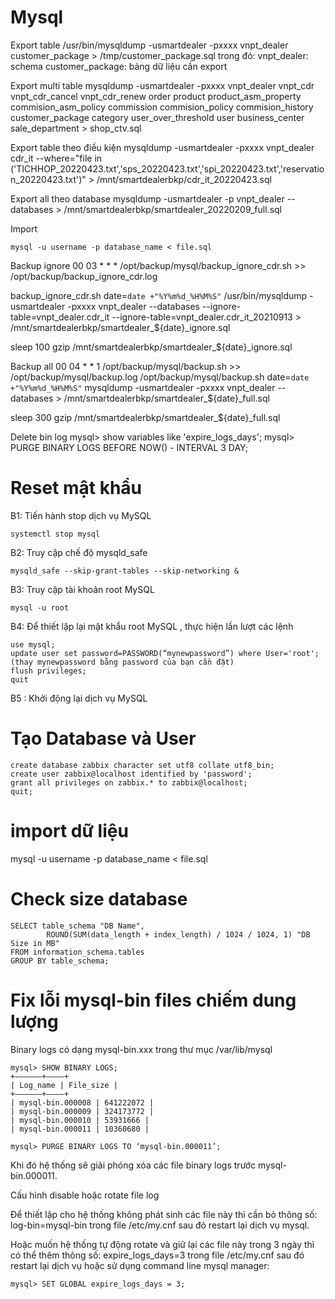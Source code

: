 # Mysql

Export table
/usr/bin/mysqldump -usmartdealer -pxxxx vnpt_dealer customer_package > /tmp/customer_package.sql
trong đó:
vnpt_dealer: schema
customer_package: bảng dữ liệu cần export

Export multi table
mysqldump -usmartdealer -pxxxx vnpt_dealer vnpt_cdr vnpt_cdr_cancel vnpt_cdr_renew order product product_asm_property commision_asm_policy commission commision_policy commision_history customer_package category user_over_threshold user business_center sale_department > shop_ctv.sql

Export table theo điều kiện
mysqldump -usmartdealer -pxxxx vnpt_dealer cdr_it --where="file in ('TICHHOP_20220423.txt','sps_20220423.txt','spi_20220423.txt','reservation_20220423.txt')" > /mnt/smartdealerbkp/cdr_it_20220423.sql

Export all theo database
mysqldump -usmartdealer -p vnpt_dealer --databases > /mnt/smartdealerbkp/smartdealer_20220209_full.sql

Import
```
mysql -u username -p database_name < file.sql
```
Backup ignore
00 03 * * * /opt/backup/mysql/backup_ignore_cdr.sh >> /opt/backup/backup_ignore_cdr.log

backup_ignore_cdr.sh
date=`date +"%Y%m%d_%H%M%S"`
/usr/bin/mysqldump -usmartdealer -pxxxx vnpt_dealer --databases --ignore-table=vnpt_dealer.cdr_it --ignore-table=vnpt_dealer.cdr_it_20210913  > /mnt/smartdealerbkp/smartdealer_${date}_ignore.sql

sleep 100
gzip /mnt/smartdealerbkp/smartdealer_${date}_ignore.sql

Backup all
00 04 * * 1 /opt/backup/mysql/backup.sh >> /opt/backup/mysql/backup.log
/opt/backup/mysql/backup.sh
date=`date +"%Y%m%d_%H%M%S"`
mysqldump -usmartdealer -pxxxx vnpt_dealer --databases > /mnt/smartdealerbkp/smartdealer_${date}_full.sql

sleep 300
gzip /mnt/smartdealerbkp/smartdealer_${date}_full.sql

Delete bin log
mysql> show variables like 'expire_logs_days';
mysql> PURGE BINARY LOGS BEFORE NOW() - INTERVAL 3 DAY;

# Reset mật khẩu
B1: Tiến hành stop dịch vụ MySQL
```
systemctl stop mysql
```
B2: Truy cập chế độ mysqld_safe
```
mysqld_safe --skip-grant-tables --skip-networking &
```
B3: Truy cập tài khoản root MySQL
```
mysql -u root
```
B4: Để thiết lập lại mật khẩu root MySQL , thực hiện lần lượt các lệnh
```
use mysql;
update user set password=PASSWORD(“mynewpassword”) where User='root';     (thay mynewpassword bằng password của bạn cần đặt)
flush privileges;
quit
```
B5 : Khởi động lại dịch vụ MySQL

# Tạo Database và User
```
create database zabbix character set utf8 collate utf8_bin;
create user zabbix@localhost identified by 'password';
grant all privileges on zabbix.* to zabbix@localhost;
quit;
```

# import dữ liệu
mysql -u username -p database_name < file.sql

# Check size database
```
SELECT table_schema "DB Name",
        ROUND(SUM(data_length + index_length) / 1024 / 1024, 1) "DB Size in MB" 
FROM information_schema.tables 
GROUP BY table_schema; 
```

# Fix lỗi mysql-bin files chiếm dung lượng
Binary logs có dạng mysql-bin.xxx trong thư mục /var/lib/mysql 
```
mysql> SHOW BINARY LOGS;
+——————+———–+
| Log_name | File_size |
+——————+———–+
| mysql-bin.000008 | 641222072 |
| mysql-bin.000009 | 324173772 |
| mysql-bin.000010 | 53931666 |
| mysql-bin.000011 | 10360680 |
```
```
mysql> PURGE BINARY LOGS TO ‘mysql-bin.000011’;
```
Khi đó hệ thống sẽ giải phóng xóa các file binary logs trước mysql-bin.000011.

Cấu hình disable hoặc rotate file log

Để thiết lập cho hệ thống không phát sinh các file này thì cần bỏ thông số: log-bin=mysql-bin trong file /etc/my.cnf sau đó restart lại dịch vụ mysql.

Hoặc muốn hệ thống tự động rotate và giữ lại các file này trong 3 ngày thì có thể thêm thông số: expire_logs_days=3 trong file /etc/my.cnf sau đó restart lại dịch vụ hoặc sử dụng command line mysql manager: 
```
mysql> SET GLOBAL expire_logs_days = 3;
```
